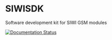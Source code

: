 # SIWISDK

Software development kit for SIWI GSM modules

[![Documentation Status](https://readthedocs.org/projects/siwisdk/badge/?version=latest)](https://siwisdk.readthedocs.io/en/latest/?badge=latest)
